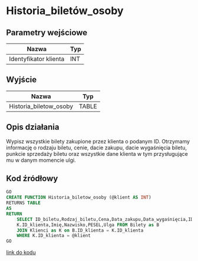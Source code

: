 # Historia_biletów_osoby

## Parametry wejściowe

| Nazwa     | Typ |
| --------- | --- |
| Identyfikator klienta | INT |

## Wyjście

| Nazwa              | Typ   |
| ------------------ | ----- |
| Historia_biletow_osoby | TABLE |

## Opis działania

Wypisz wszystkie bilety zakupione przez klienta o podanym ID. Otrzymamy informację o rodzaju biletu, cenie, dacie zakupu, dacie wygaśnięcia biletu, punkcie sprzedaży biletu oraz wszystkie dane klienta w tym przysługujące mu w danym momencie ulgi.

## Kod źródłowy

```sql
GO
CREATE FUNCTION Historia_biletow_osoby (@klient AS INT)
RETURNS TABLE
AS
RETURN
	SELECT ID_biletu,Rodzaj_biletu,Cena,Data_zakupu,Data_wygaśnięcia,ID_punktu_sprzedaży,
	K.ID_klienta,Imię,Nazwisko,PESEL,Ulga FROM Bilety as B
	JOIN Klienci as K on B.ID_klienta = K.ID_klienta
	WHERE K.ID_klienta = @klient
GO
```

[link do kodu](../../functions/Historia_biletow_osoby.sql)
